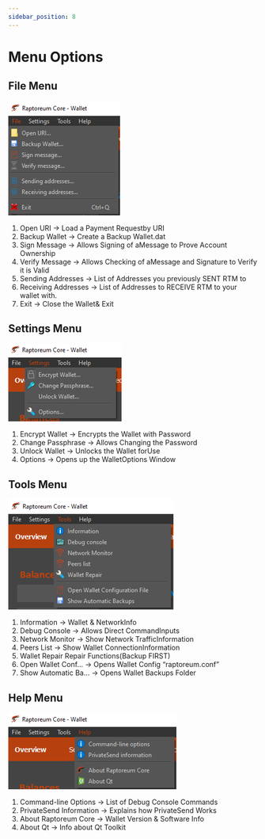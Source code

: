 ```yaml
---
sidebar_position: 8
---
```


# Menu Options

## File Menu

![File Menu](./assets/menufile.png)

1. Open URI → Load a Payment Requestby URI
2. Backup Wallet → Create a Backup Wallet.dat
3. Sign Message → Allows Signing of aMessage to Prove Account Ownership
4. Verify Message → Allows Checking of aMessage and Signature to Verify it is Valid
5. Sending Addresses → List of Addresses you previously SENT RTM to
6. Receiving Addresses → List of Addresses to RECEIVE RTM to your wallet with.
7. Exit → Close the Wallet& Exit

## Settings Menu

![Settings Menu](./assets/menusettings.png)

1. Encrypt Wallet → Encrypts the Wallet with Password
2. Change Passphrase → Allows Changing the Password
3. Unlock Wallet → Unlocks the Wallet forUse
4. Options → Opens up the WalletOptions Window

## Tools Menu

![Tools Menu](./assets/menutools.png)

1. Information → Wallet & NetworkInfo
2. Debug Console → Allows Direct CommandInputs
3. Network Monitor → Show Network TrafficInformation
4. Peers List → Show Wallet ConnectionInformation
5. Wallet Repair Repair Functions(Backup FIRST)
6. Open Wallet Conf... → Opens Wallet Config “raptoreum.conf”
7. Show Automatic Ba... → Opens Wallet Backups Folder

## Help Menu

![Help Menu](./assets/menuhelp.png)

1. Command-line Options → List of Debug Console Commands
2. PrivateSend Information → Explains how PrivateSend Works
3. About Raptoreum Core → Wallet Version & Software Info
4. About Qt → Info about Qt Toolkit
